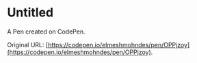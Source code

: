 # Untitled

A Pen created on CodePen.

Original URL: [https://codepen.io/elmeshmohndes/pen/OPPjzoy](https://codepen.io/elmeshmohndes/pen/OPPjzoy).

